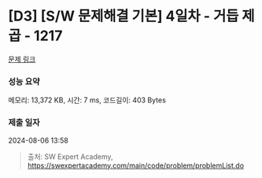 # [D3] [S/W 문제해결 기본] 4일차 - 거듭 제곱 - 1217 

[문제 링크](https://swexpertacademy.com/main/code/problem/problemDetail.do?contestProbId=AV14dUIaAAUCFAYD) 

### 성능 요약

메모리: 13,372 KB, 시간: 7 ms, 코드길이: 403 Bytes

### 제출 일자

2024-08-06 13:58



> 출처: SW Expert Academy, https://swexpertacademy.com/main/code/problem/problemList.do